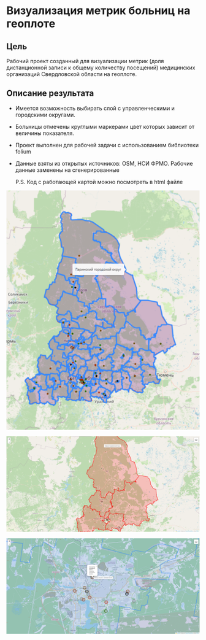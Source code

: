 # Визуализация метрик больниц на геоплоте

## Цель
Рабочий проект созданный для визуализации метрик (доля дистанционной записи к общему количеству посещений) медицинских организаций Свердловской области  на геоплоте.

## Описание результата

* Имеется возможность выбирать слой с управленческими и городскими округами.

* Больницы отмечены круглыми маркерами цвет которых зависит от величины показателя.

* Проект выполнен для рабочей задачи с использованием библиотеки folium

* Данные взяты из открытых источников: OSM, НСИ ФРМО. Рабочие данные заменены на сгенерированные

  P.S. Код с работающей картой можно посмотреть в html файле

![Общий вид](/images/2023-09-04_22-22-29.png)

![Административные округа](/images/2023-09-04_22-27-59.png)

![Вид вблизи](/images/2023-09-04_22-28-24.png)
